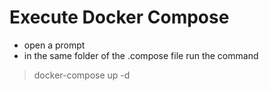 # Execute Docker Compose
- open a prompt
- in the same folder of the .compose file run the command
> docker-compose up -d 